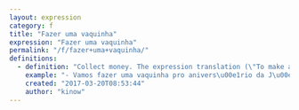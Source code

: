 ```yaml
---
layout: expression
category: f
title: "Fazer uma vaquinha"
expression: "Fazer uma vaquinha"
permalink: "/f/fazer+uma+vaquinha/"
definitions:
  - definition: "Collect money. The expression translation (\"To make a little cow\") comes from an old local gamble game that involves , where the cow would give the highest amount."
    example: "- Vamos fazer uma vaquinha pro anivers\u00e1rio da J\u00e9?\r\n\r\n- Onde vai ser o jogo?-\r\n- Depende de quanto conseguirmos juntar na vaquinha."
    created: "2017-03-20T08:53:44"
    author: "kinow"
---
```

